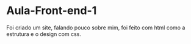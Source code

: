 # Aula-Front-end-1
Foi criado um site, falando pouco sobre mim, foi feito com html como a estrutura e o design com css.
